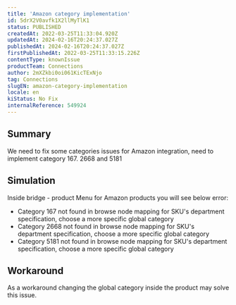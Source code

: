 ```yaml
---
title: 'Amazon category implementation'
id: 5drX2V0avfk1X2llMyTlK1
status: PUBLISHED
createdAt: 2022-03-25T11:33:04.920Z
updatedAt: 2024-02-16T20:24:37.027Z
publishedAt: 2024-02-16T20:24:37.027Z
firstPublishedAt: 2022-03-25T11:33:15.226Z
contentType: knownIssue
productTeam: Connections
author: 2mXZkbi0oi061KicTExNjo
tag: Connections
slugEN: amazon-category-implementation
locale: en
kiStatus: No Fix
internalReference: 549924
---
```


## Summary



We need to fix some categories issues for Amazon integration, need to implement category 167. 2668 and 5181



## Simulation



Inside bridge - product Menu for Amazon products you will see below error:


- Category 167 not found in browse node mapping for SKU's department specification, choose a more specific global category
- Category 2668 not found in browse node mapping for SKU's department specification, choose a more specific global category
- Category 5181 not found in browse node mapping for SKU's department specification, choose a more specific global category




## Workaround



As a workaround changing the global category inside the product may solve this issue.

